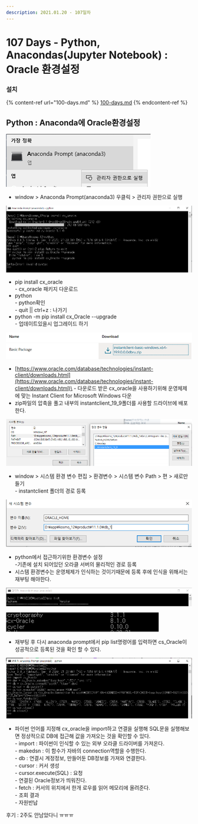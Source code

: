 ```yaml
---
description: 2021.01.20 - 107일차
---
```


# 107 Days - Python, Anacondas(Jupyter Notebook) : Oracle 환경설정

### 설치

{% content-ref url="100-days.md" %}
[100-days.md](100-days.md)
{% endcontent-ref %}

## Python : Anaconda에 Oracle환경설정

![](<../../.gitbook/assets/1 (111).png>)



* window > Anaconda Prompt(anaconda3) 우클릭 > 관리자 권한으로 실행

![](<../../.gitbook/assets/2 (86).png>)

* pip install cx\_oracle \
  _-_ cx\_oracle 패키지 다운로드
* python\
  \- python확인\
  \- quit || ctrl+z : 나가기
* python -m pip install cx\_Oracle  --upgrade\
  \- 업데이트있을시 업그레이드 하기

![](<../../.gitbook/assets/3 (63).png>)

* [https://www.oracle.com/database/technologies/instant-client/downloads.html](https://www.oracle.com/database/technologies/instant-client/downloads.html)\
  \- 다운로드 받은 cx\_oracle을 사용하기위해 운영체제에 맞는 Instant Client for Microsoft Windows 다운
* zip파일의 압축을 풀고 내부의 instantclient\_19\_9폴더를 사용할 드라이브에 배포한다.

![](<../../.gitbook/assets/4 (44).png>)

* window > 시스템 환경 변수 편집 > 환경변수 > 시스템 변수 Path > 편 > 새로만들기\
  \- instantclient 폴더의 경로 등록

![](<../../.gitbook/assets/5 (31).png>)

* python에서 접근하기위한 환경변수 설정\
  \-기존에 설치 되어있던 오라클 서버의 물리적인 경로 등록
* 시스템 환경변수는 운영체제가 인식하는 것이기때문에 등록 후에 인식을 위해서는 재부팅 해야한다.

![](<../../.gitbook/assets/1 (112).png>)

![](<../../.gitbook/assets/2 (87).png>)

* 재부팅 후 다시 anaconda prompt에서 pip list명령어를 입력하면 cs\_Oracle이 성공적으로 등록된 것을 확인 할 수 있다.

![](<../../.gitbook/assets/3 (62).png>)

* 파이썬 언어를 지정해 cx\_oracle을 import하고 연결을 실행해 SQL문을 실행해보면 정상적으로 DB에 접근해 값을 가져오는 것을 확인할 수 있다.\
  \- import : 파이썬이 인식할 수 있는 외부 오라클 드라이버를 가져온다.\
  \- makedsn : 이 함수가 자바의 connection역할을 수행한다.\
  \- db : 연결시 계정정보, 만들어둔 DB정보를 가져와 연결한다.\
  \- cursor : 커서 생성\
  \- cursor.execute(SQL) : 요청\
  \- 연결된 Oracle정보가 띄워진다.\
  \- fetch : 커서의 위치에서 한개 로우를 읽어 메모리에 올려준다.\
  \- 조회 결과\
  \- 자원반납

후기 : 2주도 안남았다니 ㅠㅠㅠ

